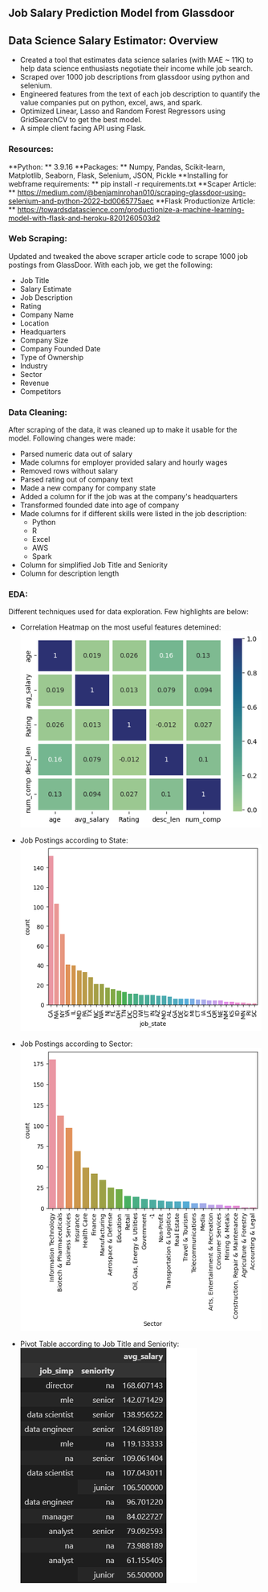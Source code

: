 ## Job Salary Prediction Model from Glassdoor

## Data Science Salary Estimator: Overview
* Created a tool that estimates data science salaries (with MAE ~ 11K) to help data science enthusiasts negotiate their income while job search.
* Scraped over 1000 job descriptions from glassdoor using python and selenium.
* Engineered features from the text of each job description to quantify the value companies put on python, excel, aws, and spark.
* Optimized Linear, Lasso and Random Forest Regressors using GridSearchCV to get the best model.
* A simple client facing API using Flask.

### Resources:
**Python: ** 3.9.16
**Packages: ** Numpy, Pandas, Scikit-learn, Matplotlib, Seaborn, Flask, Selenium, JSON, Pickle
**Installing for webframe requirements: ** pip install -r requirements.txt
**Scaper Article: ** https://medium.com/@benjaminrohan010/scraping-glassdoor-using-selenium-and-python-2022-bd0065775aec
**Flask Productionize Article: ** https://towardsdatascience.com/productionize-a-machine-learning-model-with-flask-and-heroku-8201260503d2

### Web Scraping:
Updated and tweaked the above scraper article code to scrape 1000 job postings from GlassDoor. With each job, we get the following:
* Job Title
* Salary Estimate
* Job Description
* Rating
* Company Name
* Location
* Headquarters
* Company Size
* Company Founded Date
* Type of Ownership
* Industry
* Sector
* Revenue
* Competitors

### Data Cleaning:
After scraping of the data, it was cleaned up to make it usable for the model. Following changes were made:
* Parsed numeric data out of salary
* Made columns for employer provided salary and hourly wages
* Removed rows without salary
* Parsed rating out of company text
* Made a new company for company state
* Added a column for if the job was at the company's headquarters
* Transformed founded date into age of company
* Made columns for if different skills were listed in the job description:
    + Python
    + R
    + Excel
    + AWS
    + Spark
* Column for simplified Job Title and Seniority
* Column for description length

### EDA:
Different techniques used for data exploration. Few highlights are below:

* Correlation Heatmap on the most useful features detemined:\
![HEAMAP!](heatmap.png)

* Job Postings according to State:\
![STATE!](state.png)

* Job Postings according to Sector:\
![SECTOR!](sector.png)

* Pivot Table according to Job Title and Seniority:\
![PIVOT!](pivot.png)





